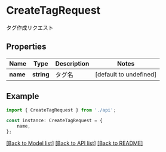 # CreateTagRequest

タグ作成リクエスト

## Properties

Name | Type | Description | Notes
------------ | ------------- | ------------- | -------------
**name** | **string** | タグ名 | [default to undefined]

## Example

```typescript
import { CreateTagRequest } from './api';

const instance: CreateTagRequest = {
    name,
};
```

[[Back to Model list]](../README.md#documentation-for-models) [[Back to API list]](../README.md#documentation-for-api-endpoints) [[Back to README]](../README.md)
